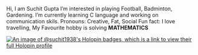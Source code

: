 Hi, I am Suchit Gupta 
I’m interested in playing Football, Badminton, Gardening.
I’m currently learning C language and working on communication skils.
Pronouns: Creative, Fat, Social
Fun fact: I love travelling, My Favourite hobby is solving **MATHEMATICS** 

<!---
Suchit1938/Suchit1938 is a ✨ special ✨ repository because its `README.md` (this file) appears on your GitHub profile.
You can click the Preview link to take a look at your changes.
--->

[![An image of @suchit1938's Holopin badges, which is a link to view their full Holopin profile](https://holopin.me/suchit1938)](https://holopin.io/@suchit1938)
